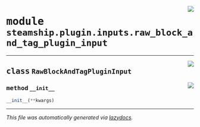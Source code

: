 <!-- markdownlint-disable -->

<a href="https://github.com/steamship-core/python-client/tree/main/src/steamship/plugin/inputs/raw_block_and_tag_plugin_input.py#L0"><img align="right" style="float:right;" src="https://img.shields.io/badge/-source-cccccc?style=flat-square"></a>

# <kbd>module</kbd> `steamship.plugin.inputs.raw_block_and_tag_plugin_input`






---

<a href="https://github.com/steamship-core/python-client/tree/main/src/steamship/plugin/inputs/raw_block_and_tag_plugin_input.py#L11"><img align="right" style="float:right;" src="https://img.shields.io/badge/-source-cccccc?style=flat-square"></a>

## <kbd>class</kbd> `RawBlockAndTagPluginInput`




<a href="https://github.com/steamship-core/python-client/tree/main/src/steamship/plugin/inputs/raw_block_and_tag_plugin_input.py#L15"><img align="right" style="float:right;" src="https://img.shields.io/badge/-source-cccccc?style=flat-square"></a>

### <kbd>method</kbd> `__init__`

```python
__init__(**kwargs)
```











---

_This file was automatically generated via [lazydocs](https://github.com/ml-tooling/lazydocs)._
